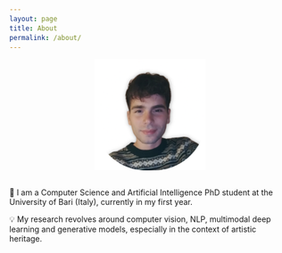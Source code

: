 ```yaml
---
layout: page
title: About
permalink: /about/
---
```


<p align="center" style="margin-bottom: 2em;">
  <img src="assets/images/me.png" width="200">
</p>

:wave: I am a Computer Science and Artificial Intelligence PhD student at the University of Bari (Italy), currently in my first year.

:bulb: My research revolves around computer vision, NLP, multimodal deep learning and generative models, especially in the context of artistic heritage.
